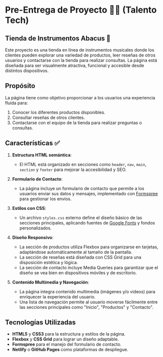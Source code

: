 # Pre-Entrega de Proyecto 👨‍💻 (Talento Tech) 
## Tienda de Instrumentos Abacus 🎷
Este proyecto es una tienda en línea de instrumentos musicales donde los clientes pueden explorar una variedad de productos, leer reseñas de otros usuarios y contactarse con la tienda para realizar consultas. La página está diseñada para ser visualmente atractiva, funcional y accesible desde distintos dispositivos.

## Propósito 
La página tiene como objetivo proporcionar a los usuarios una experiencia fluida para:
1. Conocer los diferentes productos disponibles.
2. Consultar reseñas de otros clientes.
3. Contactarse con el equipo de la tienda para realizar preguntas o consultas.

## Características ✅
1. **Estructura HTML semántica**:
   - El HTML está organizado en secciones como `header`, `nav`, `main`, `section` y `footer` para mejorar la accesibilidad y SEO.

2. **Formulario de Contacto**:
   - La página incluye un formulario de contacto que permite a los usuarios enviar sus datos y mensajes, implementado con [Formspree](https://formspree.io/) para gestionar los envíos.

3. **Estilos con CSS**:
   - Un archivo `styles.css` externo define el diseño básico de las secciones principales, aplicando fuentes de [Google Fonts](https://fonts.google.com/) y fondos personalizados.

4. **Diseño Responsivo**:
   - La sección de productos utiliza Flexbox para organizarse en tarjetas, adaptándose automáticamente al tamaño de la pantalla.
   - La sección de reseñas está diseñada con CSS Grid para una disposición estética y lógica.
   - La sección de contacto incluye Media Queries para garantizar que el diseño se vea bien en dispositivos móviles y de escritorio.

5. **Contenido Multimedia y Navegación**:
   - La página integra contenido multimedia (imágenes y/o videos) para enriquecer la experiencia del usuario.
   - Una lista de navegación permite al usuario moverse fácilmente entre las secciones principales como "Inicio", "Productos" y "Contacto".

## Tecnologías Utilizadas
- **HTML5** y **CSS3** para la estructura y estilos de la página.
- **Flexbox** y **CSS Grid** para lograr un diseño adaptable.
- **Formspree** para el manejo del formulario de contacto.
- **Netlify** o **GitHub Pages** como plataformas de despliegue.


